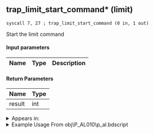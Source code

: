 ## trap_limit_start_command* (limit)

`syscall 7, 27 ; trap_limit_start_command (0 in, 1 out)`

Start the limit command

#### Input parameters
| Name | Type | Description
|------|------|------------


#### Return Parameters
| Name | Type
|------|-----
| result   | int   


<details>
	<summary>Appears in:</summary>
| filename | Entity (obj)
|----------|-------------
| obj\P_AL010\p_al.bdscript       | ((P) Genie)          
| obj\P_EX100_KH1F\limi.bdscript       | ((P) Sora (Limit))          
| obj\P_EX100_NM_KH1F\limi.bdscript       | ((P) Sora (NM) (Limit))          
| obj\P_EX100_TR_KH1F\limi.bdscript       | ((P) Sora (TR) (Limit))          
| obj\P_EX100_WI_KH1F\limi.bdscript       | ((P) Sora (WI) (Limit))          
| obj\P_EX100_XM_KH1F\limi.bdscript       | ((P) Sora (XM) (Limit))          

</details>

<details>
	<summary>Example Usage From obj\P_AL010\p_al.bdscript</summary>
```
L3640:
 popToSp 4
 popToSp 0
 pushFromFSp 0
 pushFromFSp 4
 gosub 12, L3681
 pushFromPSpVal 20
 syscall 1, 127 ; trap_obj_act_clear (1 in, 0 out)
 pushFromPSp 16
 pushImmf 1
 gosub 12, L836
 pushFromPSpVal 20
 pushFromPSp 16
 pushImmf 0
 syscall 1, 58 ; trap_obj_fly (3 in, 0 out)
 pushFromPSpVal 20
 syscall 10, 3 ; trap_friend_start_limit (1 in, 0 out)
 pushFromFSp 0
 syscall 7, 27 ; trap_limit_start_command (0 in, 1 out)
 gosub 12, L150
 ret
```
</details>

